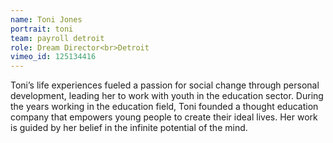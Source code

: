 ```yaml
---
name: Toni Jones
portrait: toni
team: payroll detroit
role: Dream Director<br>Detroit
vimeo_id: 125134416
---
```

Toni’s life experiences fueled a passion for social change through personal development, leading her to work with youth in the education sector. During the years working in the education field, Toni founded a thought education company that empowers young people to create their ideal lives. Her work is guided by her belief in the infinite potential of the mind.